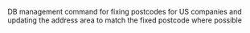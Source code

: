 DB management command for fixing postcodes for US companies and updating the address area to match the fixed postcode where possible
